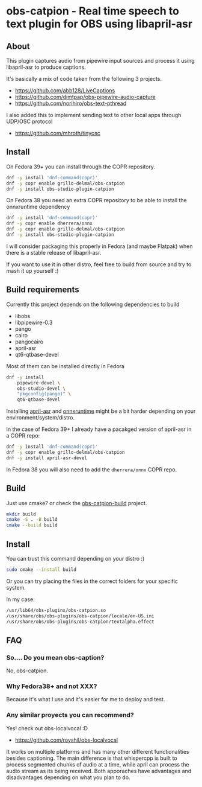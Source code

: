 # obs-catpion - Real time speech to text plugin for OBS using libapril-asr

## About

This plugin captures audio from pipewire input sources and process it using libapril-asr to produce captions.

It's basically a mix of code taken from the following 3 projects.

* https://github.com/abb128/LiveCaptions
* https://github.com/dimtpap/obs-pipewire-audio-capture
* https://github.com/norihiro/obs-text-pthread

I also added this to implement sending text to other local apps through UDP/OSC protocol

* https://github.com/mhroth/tinyosc

## Install

On Fedora 39+ you can install through the COPR repository. 

```sh
dnf -y install 'dnf-command(copr)'
dnf -y copr enable grillo-delmal/obs-catpion
dnf -y install obs-studio-plugin-catpion
```

On Fedora 38 you need an extra COPR repository to be able to install the onnxruntime dependency

```sh
dnf -y install 'dnf-command(copr)'
dnf -y copr enable dherrera/onnx
dnf -y copr enable grillo-delmal/obs-catpion
dnf -y install obs-studio-plugin-catpion
```

I will consider packaging this properly in Fedora (and maybe Flatpak) when there is a
stable release of libapril-asr.

If you want to use it in other distro, feel free to build from source and try to mash it up yourself :)

## Build requirements

Currently this project depends on the following dependencies to build

* libobs
* libpipewire-0.3
* pango
* cairo
* pangocairo
* april-asr
* qt6-qtbase-devel

Most of them can be installed directly in Fedora

```sh
dnf -y install
    pipewire-devel \
    obs-studio-devel \
    "pkgconfig(pango)" \
    qt6-qtbase-devel
```

Installing [april-asr](https://github.com/abb128/april-asr) and [onnxruntime](https://github.com/abb128/april-asr#downloading-onnxruntime) might be a bit harder depending on your environment/system/distro.

In the case of Fedora 39+ I already have a pacakged version of april-asr in a COPR repo:

```sh
dnf -y install 'dnf-command(copr)'
dnf -y copr enable grillo-delmal/obs-catpion
dnf -y install april-asr-devel
```

In Fedora 38 you will also need to add the `dherrera/onnx` COPR repo.

## Build

Just use cmake? or check the [obs-catpion-build](https://github.com/grillo-delmal/obs-catpion-build) project.

```sh
mkdir build
cmake -S . -B build
cmake --build build
```

## Install

You can trust this command depending on your distro :)

```sh
sudo cmake --install build
```

Or you can try placing the files in the correct folders for your specific system.

In my case:

```sh
/usr/lib64/obs-plugins/obs-catpion.so
/usr/share/obs/obs-plugins/obs-catpion/locale/en-US.ini
/usr/share/obs/obs-plugins/obs-catpion/textalpha.effect
```

## FAQ

### So.... Do you mean obs-caption?

No, obs-catpion.

### Why Fedora38+ and not XXX?

Because it's what I use and it's easier for me to deploy and test.

### Any similar proyects you can recommend?

Yes! check out obs-localvocal :D

* https://github.com/royshil/obs-localvocal

It works on multiple platforms and has many other different functionalities besides captioning.
The main difference is that whispercpp is built to process segmented chunks of audio at a time,
while april can process the audio stream as its being received. Both apporaches have advantages
and disadvantages depending on what you plan to do.
